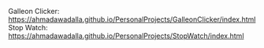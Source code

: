 Galleon Clicker: https://ahmadawadalla.github.io/PersonalProjects/GalleonClicker/index.html
Stop Watch: https://ahmadawadalla.github.io/PersonalProjects/StopWatch/index.html
